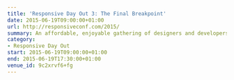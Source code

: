 ```yaml
---
title: 'Responsive Day Out 3: The Final Breakpoint'
date: 2015-06-19T09:00:00+01:00
url: http://responsiveconf.com/2015/
summary: An affordable, enjoyable gathering of designers and developers sharing their workflow strategies, techniques, and experiences with responsive web design.
category:
- Responsive Day Out
start: 2015-06-19T09:00:00+01:00
end: 2015-06-19T17:30:00+01:00
venue_id: 9c2xrvf6+fg
---
```

